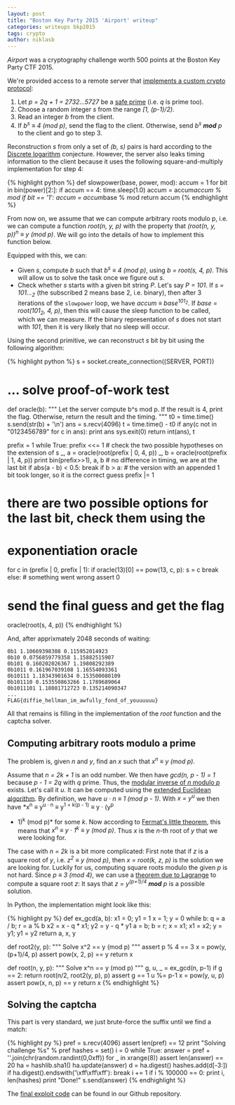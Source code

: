 ```yaml
---
layout: post
title: "Boston Key Party 2015 'Airport' writeup"
categories: writeups bkp2015
tags: crypto
author: niklasb
---
```


*Airport* was a cryptography challenge worth 500 points at the Boston Key Party
CTF 2015.

We're provided access to a remote server that [implements a custom crypto
protocol](https://github.com/kitctf/writeups/blob/master/bkp2015/airport/airport.py.c8830782c42d5a14ac2efffa22a4eed1):

1. Let *p = 2q + 1 = 2732...5727* be a [safe prime](http://en.wikipedia.org/wiki/Safe_prime) (i.e. *q* is prime too).
2. Choose a random integer *s* from the range *[1, (p-1)/2)*.
3. Read an integer *b* from the client.
4. If *b<sup>s</sup> ≡ 4 (mod p)*, send the flag to the client. Otherwise,
   send *b<sup>s</sup> <b>mod</b> p* to the client and go to step 3.

Reconstruction *s* from only a set of *(b, s)* pairs is hard according to the
[Discrete logarithm](http://en.wikipedia.org/wiki/Discrete_logarithm)
conjecture. However, the server also leaks timing information to the client
because it uses the following square-and-multiply implementation for step 4:

{% highlight python %}
def slowpower(base, power, mod):
    accum = 1
    for bit in bin(power)[2:]:
        if accum == 4:
            time.sleep(1.0)
        accum = accum*accum % mod
        if bit == '1':
            accum = accum*base % mod
    return accum
{% endhighlight %}

From now on, we assume that we can compute arbitrary roots modulo p, i.e.
we can compute a function *root(n, y, p)* with the property that
*(root(n, y, p))<sup>n</sup> ≡ y (mod p)*. We will go into the details of how
to implement this function below.

Equipped with this, we can:

* Given *s*, compute *b* such that *b<sup>s</sup> ≡ 4 (mod p)*, using *b
  = root(s, 4, p)*. This will allow us to solve the task once we figure out
  *s*.
* Check whether *s* starts with a given bit string *P*. Let's say *P = 101*.
If *s = 101...<sub>2</sub>* (the subscribed 2 means base 2, i.e. binary), then
after 3 iterations of the `slowpower` loop, we have *accum ≡ base<sup>101<sub>2</sub></sup>*.
If *base = root(101<sub>2</sub>, 4, p)*, then this will cause the sleep function to be
called, which we can measure. If the binary representation of *s* does not
start with *101*, then it is very likely that no sleep will occur.

Using the second primitive, we can reconstruct *s* bit by bit using the
following algorithm:

{% highlight python %}
s = socket.create_connection((SERVER, PORT))

# ... solve proof-of-work test

def oracle(b):
    """ Let the server compute b^s mod p. If the result is 4, print
    the flag. Otherwise, return the result and the timing. """
    t0 = time.time()
    s.send(str(b) + '\n')
    ans = s.recv(4096)
    t = time.time() - t0
    if any(c not in "0123456789" for c in ans):
        print ans
        sys.exit(0)
    return int(ans), t

prefix = 1
while True:
    prefix <<= 1
    # check the two possible hypotheses on the extension of s
    _, a = oracle(root(prefix | 0, 4, p))
    _, b = oracle(root(prefix | 1, 4, p))
    print bin(prefix>>1), a, b
    # no difference in timing, we are at the last bit
    if abs(a - b) < 0.5:
        break
    if b > a:
        # the version with an appended 1 bit took longer, so it is the correct guess
        prefix |= 1

# there are two possible options for the last bit, check them using the
# exponentiation oracle
for c in (prefix | 0, prefix | 1):
    if oracle(13)[0] == pow(13, c, p):
        s = c
        break
else:
    # something went wrong
    assert 0

# send the final guess and get the flag
oracle(root(s, 4, p))
{% endhighlight %}

And, after apprixmately 2048 seconds of waiting:

    0b1 1.10669398308 0.115952014923
    0b10 0.0756859779358 1.15882515907
    0b101 0.160202026367 1.19808292389
    0b1011 0.161967039108 1.16554093361
    0b10111 1.18343901634 0.153500080109
    0b101110 0.153550863266 1.1789689064
    0b1011101 1.18081712723 0.135214090347
    ...
    FLAG{diffie_hellman_im_awfully_fond_of_youuuuuu}

All that remains is filling in the implementation of the *root* function and
the captcha solver.

## Computing arbitrary roots modulo a prime

The problem is, given *n* and *y*, find an *x* such that *x<sup>n</sup>
≡ y (mod p)*.

Assume that *n = 2k + 1* is an odd number. We then have *gcd(n, p - 1) = 1*
because *p - 1 = 2q* with *q* prime. Thus, the
[modular inverse of *n* modulo *p*](http://en.wikipedia.org/wiki/Modular_multiplicative_inverse)
exists. Let's call it *u*. It can be computed using the [extended Euclidean
algorithm](http://en.wikipedia.org/wiki/Extended_Euclidean_algorithm). By definition,
we have *u · n ≡ 1 (mod p - 1)*. With *x = y<sup>u</sup>* we then have
*x<sup>n</sup> ≡ y<sup>u · n</sup> ≡ y<sup>1 + k(p - 1)</sup> ≡ y · (y<sup>p
- 1</sup>)<sup>k</sup> (mod p)* for some *k*. Now according to [Fermat's little
  theorem](http://en.wikipedia.org/wiki/Fermat%27s_little_theorem), this means
  that *x<sup>n</sup> ≡ y · 1<sup>k</sup> ≡ y (mod p)*. Thus *x* is the *n*-th
  root of *y* that we were looking for.

The case with *n = 2k* is a bit more complicated: First note that if *z* is
a square root of *y*, i.e. *z<sup>2</sup> ≡ y (mod p)*, then *x = root(k, z,
p)* is the solution we are looking for. Luckily for us, computing square roots
modulo the given *p* is not hard. Since *p ≡ 3 (mod 4)*, we can use a [theorem due to
Lagrange](http://en.wikipedia.org/wiki/Quadratic_residue#Prime_or_prime_power_modulus)
to compute a square root *z*: It says that *z = y<sup>(p+1)/4</sup> <b>mod</b> p* is
a possible solution.

In Python, the implementation might look like this:

{% highlight py %}
def ex_gcd(a, b):
    x1 = 0; y1 = 1
    x = 1; y = 0
    while b:
        q = a / b; r = a % b
        x2 = x - q * x1; y2 = y - q * y1
        a = b; b = r; x = x1; x1 = x2; y = y1; y1 = y2
    return a, x, y

def root2(y, p):
    """ Solve x^2 == y (mod p) """
    assert p % 4 == 3
    x = pow(y, (p+1)/4, p)
    assert pow(x, 2, p) == y
    return x

def root(n, y, p):
    """ Solve x^n == y (mod p) """
    g, u, _ = ex_gcd(n, p-1)
    if g == 2:
        return root(n/2, root2(y, p), p)
    assert g == 1
    u %= p-1
    x = pow(y, u, p)
    assert pow(x, n, p) == y
    return x
{% endhighlight %}

## Solving the captcha

This part is very standard, we just brute-force the suffix until we find
a match:

{% highlight py %}
pref = s.recv(4096)
assert len(pref) == 12
print "Solving challenge %s" % pref
hashes = set()
i = 0
while True:
    answer = pref + ''.join(chr(random.randint(0,0xff)) for _ in xrange(8))
    assert len(answer) == 20
    ha = hashlib.sha1()
    ha.update(answer)
    d = ha.digest()
    hashes.add(d[-3:])
    if ha.digest().endswith('\xff\xff\xff'):
        break
    i += 1
    if i % 100000 == 0:
        print i, len(hashes)
print "Done!"
s.send(answer)
{% endhighlight %}

The [final exploit code](https://github.com/kitctf/writeups/blob/master/bkp2015/airport/airport.py.c8830782c42d5a14ac2efffa22a4eed1)
can be found in our Github repository.
